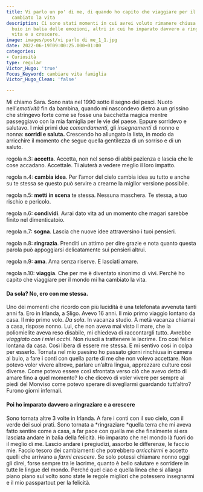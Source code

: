 ```yaml
---
title: Vi parlo un po' di me, di quando ho capito che viaggiare per il mondo mi avrebbe
  cambiato la vita
description: Ci sono stati momenti in cui avrei voluto rimanere chiusa in camera al
  buio in balia delle emozioni, altri in cui ho imparato davvero a ringraziare la
  vita e a crescere.
image: images/post/vi parlo di me_1_1.jpg
date: 2022-06-19T09:00:25.000+01:00
categories:
- Curiosità
type: regular
Victor_Hugo: 'true'
Focus_Keyword: cambiare vita famiglia
Victor_Hugo_Clean: 'false'

---
```

Mi chiamo Sara. Sono nata nel 1990 sotto il segno dei pesci. Nuoto nell’*emotività* fin da bambina, quando mi nascondevo dietro a un grissino che stringevo forte come se fosse una bacchetta magica mentre passeggiavo con la mia famiglia per le vie del paese. Eppure sorridevo e salutavo. 
I miei primi due *comandamenti*, gli *insegnamenti* di nonno e nonna: **sorridi e saluta.** Crescendo ho allungato la lista, in modo da arricchire il momento che segue quella gentilezza di un sorriso e di un saluto.

regola n.3: **accetta**. Accetta, non nel senso di abbi pazienza e lascia che le cose accadano. Accettale. Ti aiuterà a vedere meglio il loro impatto.  

regola n.4: **cambia idea**. Per l’amor del cielo cambia idea su tutto e anche su te stessa se questo può servire a crearne la miglior versione possibile.  

regola n.5: **metti in scena** te stessa. Nessuna maschera. Te stessa, a tuo rischio e pericolo.  

regola n.6: **condividi**. Avrai dato vita ad un momento che magari sarebbe finito nel dimenticatoio.  

regola n.7: **sogna**. Lascia che nuove idee attraversino i tuoi pensieri.  

regola n.8: **ringrazia**. Prenditi un attimo per dire grazie e nota quanto questa parola può appoggiarsi delicatamente sui pensieri altrui.  

regola n.9: **ama**. Ama senza riserve. E lasciati amare.  

regola n.10: **viaggia**. Che per me è diventato sinonimo di vivi. Perchè ho capito che viaggiare per il mondo mi ha cambiato la vita.  

#### Da sola? No, ero con me stessa.

Uno dei momenti che ricordo con più lucidità è una telefonata avvenuta tanti anni fa. Ero in Irlanda, a Sligo. Avevo 16 anni. Il mio primo viaggio lontano da casa. Il mio primo volo. *Da sola*. In vacanza studio. 
A metà vacanza chiamai a casa, rispose nonno. Lui, che non aveva mai visto il mare, che la poliomielite aveva reso disabile, mi chiedeva di raccontargli tutto. Avrebbe *viaggiato con i miei occhi*. Non riuscii a trattenere le lacrime. Ero così felice lontana da casa. Così libera di essere me stessa. E mi sentivo così in colpa per esserlo. 
Tornata nel mio paesino ho passato giorni rinchiusa in camera al buio, a fare i conti con quella parte di me che non volevo accettare. Non potevo voler vivere altrove, parlare un’altra lingua, apprezzare culture così diverse. 
Come potevo essere così sfrontata verso ciò che avevo detto di amare fino a quel momento? Io che dicevo di voler vivere per sempre ai piedi del Monviso come potevo sperare di svegliarmi guardando tutt’altro? Furono giorni infernali.

#### Poi ho imparato davvero a ringraziare e a crescere

Sono tornata altre 3 volte in Irlanda. A fare i conti con il suo cielo, con il verde dei suoi prati. Sono tornata a *ringraziare *quella terra che mi aveva fatto sentire come a casa, a far pace con quella me che finalmente si era lasciata andare in balia della felicità. Ho imparato che nel mondo là fuori do il meglio di me. Lascio andare i pregiudizi, assorbo le differenze, le faccio mie. Faccio tesoro dei cambiamenti che potrebbero *arricchirmi* e accetto quelli che arrivano a *farmi crescere*. 
Se solo potessi chiamare nonno oggi gli direi, forse sempre tra le lacrime, quanto è bello salutare e sorridere in tutte le lingue del mondo. Perché quel ciao e quella linea che si allarga piano piano sul volto sono state le regole migliori che potessero insegnarmi e il mio passpartout per la felicità.